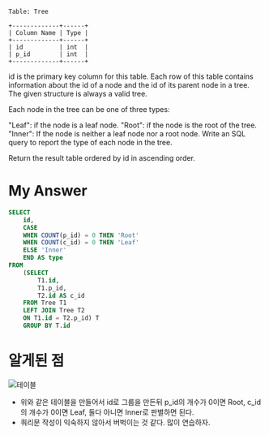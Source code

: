 ```
Table: Tree

+-------------+------+
| Column Name | Type |
+-------------+------+
| id          | int  |
| p_id        | int  |
+-------------+------+
```
id is the primary key column for this table.
Each row of this table contains information about the id of a node and the id of its parent node in a tree.
The given structure is always a valid tree.

Each node in the tree can be one of three types:

"Leaf": if the node is a leaf node.
"Root": if the node is the root of the tree.
"Inner": If the node is neither a leaf node nor a root node.
Write an SQL query to report the type of each node in the tree.

Return the result table ordered by id in ascending order.

# My Answer
```sql
SELECT
    id, 
    CASE 
    WHEN COUNT(p_id) = 0 THEN 'Root'
    WHEN COUNT(c_id) = 0 THEN 'Leaf'
    ELSE 'Inner'
    END AS type
FROM 
    (SELECT
        T1.id, 
        T1.p_id, 
        T2.id AS c_id
    FROM Tree T1 
    LEFT JOIN Tree T2
    ON T1.id = T2.p_id) T
    GROUP BY T.id
```
# 알게된 점 
![테이블](https://user-images.githubusercontent.com/82917798/166140844-6512a7b9-3780-4e9b-9896-71fed4e8320c.png)
- 위와 같은 테이블을 만들어서 id로 그룹을 만든뒤 p_id의 개수가 0이면 Root, c_id의 개수가 0이면 Leaf, 둘다 아니면 Inner로 판별하면 된다. 
- 쿼리문 작성이 익숙하지 않아서 버벅이는 것 같다. 많이 연습하자. 
